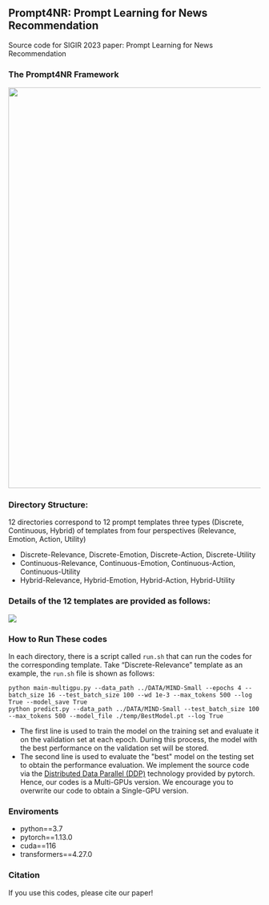 ## Prompt4NR: Prompt Learning for News Recommendation
Source code for SIGIR 2023 paper: Prompt Learning for News Recommendation

### The Prompt4NR Framework

<p align='center'>
<img src="https://github.com/resistzzz/Prompt4NR/blob/main/Imgs/Prompt4NR.png" width='800'/>
</p>

### Directory Structure: 
12 directories correspond to 12 prompt templates three types (Discrete, Continuous, Hybrid) of templates from four perspectives (Relevance, Emotion, Action, Utility)
- Discrete-Relevance, Discrete-Emotion, Discrete-Action, Discrete-Utility
- Continuous-Relevance, Continuous-Emotion, Continuous-Action, Continuous-Utility
- Hybrid-Relevance, Hybrid-Emotion, Hybrid-Action, Hybrid-Utility

### Details of the 12 templates are provided as follows:

<img src="https://github.com/resistzzz/Prompt4NR/blob/main/Imgs/templates_table.png" />

### How to Run These codes
In each directory, there is a script called ``run.sh`` that can run the codes for the corresponding template.
Take “Discrete-Relevance” template as an example, the ``run.sh`` file is shown as follows:
```
python main-multigpu.py --data_path ../DATA/MIND-Small --epochs 4 --batch_size 16 --test_batch_size 100 --wd 1e-3 --max_tokens 500 --log True --model_save True
python predict.py --data_path ../DATA/MIND-Small --test_batch_size 100 --max_tokens 500 --model_file ./temp/BestModel.pt --log True
```
- The first line is used to train the model on the training set and evaluate it on the validation set at each epoch. During this process, the model with the best performance on the validation set will be stored.
- The second line is used to evaluate the "best" model on the testing set to obtain the performance evaluation.
We implement the source code via the <a href="https://pytorch.org/tutorials/beginner/ddp_series_intro.html">Distributed Data Parallel (DDP)</a> technology provided by pytorch. Hence, our codes is a Multi-GPUs version. We encourage you to overwrite our code to obtain a Single-GPU version.

### Enviroments
- python==3.7
- pytorch==1.13.0
- cuda==116
- transformers==4.27.0

### Citation
If you use this codes, please cite our paper!

